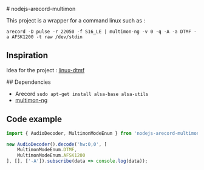 # nodejs-arecord-multimon

This project is a wrapper for a command linux such as : 

`arecord -D pulse -r 22050 -f S16_LE | multimon-ng -v 0 -q -A -a DTMF -a AFSK1200 -t raw /dev/stdin`

## Inspiration

Idea for the project : [linux-dtmf](https://github.com/lailune/linux-dtmf)

## Dependencies
* Arecord `sudo apt-get install alsa-base alsa-utils`
* [multimon-ng](https://github.com/EliasOenal/multimon-ng)

## Code example

```typescript
import { AudioDecoder, MultimonModeEnum } from 'nodejs-arecord-multimon';

new AudioDecoder().decode('hw:0,0', [
    MultimonModeEnum.DTMF, 
    MultimonModeEnum.AFSK1200
], [], ['-A']).subscribe(data => console.log(data));
```
